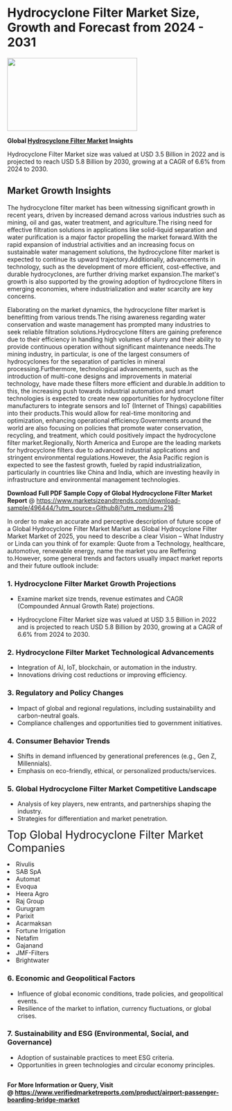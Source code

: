 <H1>Hydrocyclone Filter Market Size, Growth and Forecast from 2024 - 2031</H1><img class="aligncenter size-medium wp-image-584254" src="https://thirdeyenews.in/wp-content/uploads/2024/09/Global-Market-Research-300x168.jpeg" alt="" width="300" height="168" /><p><strong>Global&nbsp;<a href="https://www.marketsizeandtrends.com/download-sample/496444/?utm_source=Github8j?utm_medium=216">Hydrocyclone Filter Market</a> Insights</strong></p><p>Hydrocyclone Filter Market size was valued at USD 3.5 Billion in 2022 and is projected to reach USD 5.8 Billion by 2030, growing at a CAGR of 6.6% from 2024 to 2030.</p><p><h2>Market Growth Insights</h2> <p>The hydrocyclone filter market has been witnessing significant growth in recent years, driven by increased demand across various industries such as mining, oil and gas, water treatment, and agriculture.The rising need for effective filtration solutions in applications like solid-liquid separation and water purification is a major factor propelling the market forward.With the rapid expansion of industrial activities and an increasing focus on sustainable water management solutions, the hydrocyclone filter market is expected to continue its upward trajectory.Additionally, advancements in technology, such as the development of more efficient, cost-effective, and durable hydrocyclones, are further driving market expansion.The market's growth is also supported by the growing adoption of hydrocyclone filters in emerging economies, where industrialization and water scarcity are key concerns.</p> <p>Elaborating on the market dynamics, the hydrocyclone filter market is benefitting from various trends.The rising awareness regarding water conservation and waste management has prompted many industries to seek reliable filtration solutions.Hydrocyclone filters are gaining preference due to their efficiency in handling high volumes of slurry and their ability to provide continuous operation without significant maintenance needs.The mining industry, in particular, is one of the largest consumers of hydrocyclones for the separation of particles in mineral processing.Furthermore, technological advancements, such as the introduction of multi-cone designs and improvements in material technology, have made these filters more efficient and durable.In addition to this, the increasing push towards industrial automation and smart technologies is expected to create new opportunities for hydrocyclone filter manufacturers to integrate sensors and IoT (Internet of Things) capabilities into their products.This would allow for real-time monitoring and optimization, enhancing operational efficiency.Governments around the world are also focusing on policies that promote water conservation, recycling, and treatment, which could positively impact the hydrocyclone filter market.Regionally, North America and Europe are the leading markets for hydrocyclone filters due to advanced industrial applications and stringent environmental regulations.However, the Asia Pacific region is expected to see the fastest growth, fueled by rapid industrialization, particularly in countries like China and India, which are investing heavily in infrastructure and environmental management technologies.</p> <p><span class=""><strong>Download Full PDF Sample Copy of Global Hydrocyclone Filter Market Report</strong> @ <a href="https://www.marketsizeandtrends.com/download-sample/496444/?utm_source=Github8j?utm_medium=216" target="_blank">https://www.marketsizeandtrends.com/download-sample/496444/?utm_source=Github8j?utm_medium=216</a></span></p><p>In order to make an accurate and perceptive description of future scope of a Global&nbsp;Hydrocyclone Filter Market Market as Global&nbsp;Hydrocyclone Filter Market Market of 2025, you need to describe a clear Vision &ndash; What Industry or Linda can you think of for example: Quote from a Technology, healthcare, automotive, renewable energy, name the market you are Reffering to.However, some general trends and factors usually impact market reports and their future outlook include:</p><h3>1.&nbsp;<strong>Hydrocyclone Filter Market Growth Projections</strong></h3><ul><li>Examine market size trends, revenue estimates and CAGR (Compounded Annual Growth Rate) projections.</li><li><p>Hydrocyclone Filter Market size was valued at USD 3.5 Billion in 2022 and is projected to reach USD 5.8 Billion by 2030, growing at a CAGR of 6.6% from 2024 to 2030.</p></li></ul><h3>2.&nbsp;<strong>Hydrocyclone Filter Market Technological Advancements</strong></h3><ul><li>Integration of AI, IoT, blockchain, or automation in the industry.</li><li>Innovations driving cost reductions or improving efficiency.</li></ul><h3>3.&nbsp;<strong>Regulatory and Policy Changes</strong></h3><ul><li>Impact of global and regional regulations, including sustainability and carbon-neutral goals.</li><li>Compliance challenges and opportunities tied to government initiatives.</li></ul><h3>4.&nbsp;<strong>Consumer Behavior Trends</strong></h3><ul><li>Shifts in demand influenced by generational preferences (e.g., Gen Z, Millennials).</li><li>Emphasis on eco-friendly, ethical, or personalized products/services.</li></ul><h3>5.&nbsp;<strong>Global Hydrocyclone Filter Market Competitive Landscape</strong></h3><ul><li>Analysis of key players, new entrants, and partnerships shaping the industry.</li><li>Strategies for differentiation and market penetration.</li></ul><p data-pm-slice="1 1 []"><span style="color: inherit; font-family: inherit; font-size: 25px;">Top Global Hydrocyclone Filter Market Companies</span></p><div class="" data-test-id=""><p><li>Rivulis</li><li> SAB SpA</li><li> Automat</li><li> Evoqua</li><li> Heera Agro</li><li> Raj Group</li><li> Gurugram</li><li> Parixit</li><li> Acarmaksan</li><li> Fortune Irrigation</li><li> Netafim</li><li> Gajanand</li><li> JMF-Filters</li><li> Brightwater</li></p></div><h3>6.&nbsp;<strong>Economic and Geopolitical Factors</strong></h3><ul><li>Influence of global economic conditions, trade policies, and geopolitical events.</li><li>Resilience of the market to inflation, currency fluctuations, or global crises.</li></ul><h3>7.&nbsp;<strong>Sustainability and ESG (Environmental, Social, and Governance)</strong></h3><ul><li>Adoption of sustainable practices to meet ESG criteria.</li><li>Opportunities in green technologies and circular economy principles.</li></ul><h2><strong style="font-size: 14px;">For More Information or Query, Visit @&nbsp;</strong><a style="background-color: #ffffff; font-size: 14px;" href="https://www.marketsizeandtrends.com/report/hydrocyclone-filter-market/" target="_blank">https://www.verifiedmarketreports.com/product/airport-passenger-boarding-bridge-market</a></h2>